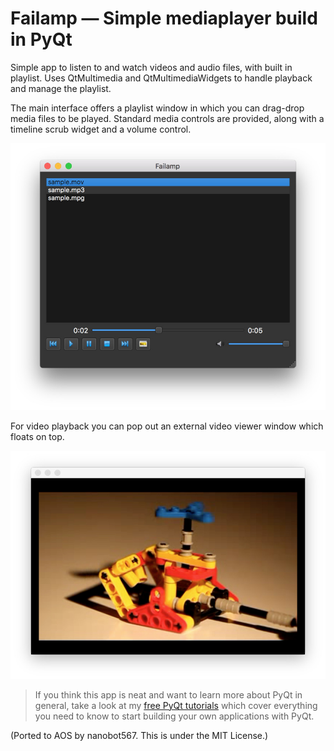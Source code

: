# Failamp — Simple mediaplayer build in PyQt

Simple app to listen to and watch videos and audio files, 
with built in playlist. Uses QtMultimedia and QtMultimediaWidgets
to handle playback and manage the playlist.

The main interface offers a playlist window in which you can drag-drop
media files to be played. Standard media controls are provided, along
with a timeline scrub widget and a volume control.

![Mediaplayer](screenshot-mediaplayer1.jpg)

For video playback you can pop out an external video viewer window
which floats on top.

![Mediaplayer](screenshot-mediaplayer2.jpg)

> If you think this app is neat and want to learn more about
PyQt in general, take a look at my [free PyQt tutorials](https://www.learnpyqt.com)
which cover everything you need to know to start building your own applications with PyQt.

(Ported to AOS by nanobot567. This is under the MIT License.)